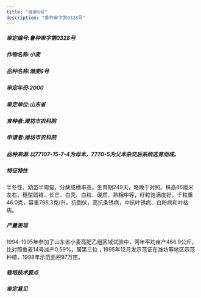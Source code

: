 ```yaml
---
title: "潍麦6号"
description: "鲁种审字第0328号"
---
```

##### 审定编号:鲁种审字第0328号

##### 作物名称:小麦

##### 品种名称:潍麦6号

##### 审定年份:2000

##### 审定单位:山东省

##### 育种者:潍坊市农科院

##### 申请者:潍坊市农科院

##### 品种来源:以77107-15-7-4为母本，7770-5为父本杂交后系统选育而成。

##### 特征特性
半冬性，幼苗半匍匐，分蘖成穗率高。生育期249天，略晚于对照。株高86厘米左右，穗型圆锥、长芒、白壳、白粒、硬质、熟相中等，籽粒饱满度好，千粒重46.0克，容重798.3克/升。抗倒伏，高抗条锈病，中抗叶锈病、白粉病和叶枯病。

##### 产量表现
1994-1995年参加了山东省小麦高肥乙组区域试验中，两年平均亩产466.9公斤，比对照鲁麦14号减产0.59%，居第三位；1995年12月发示范证在潍坊等地区示范种植，1998年示范面积97万亩。

##### 栽培技术要点


##### 审定意见

